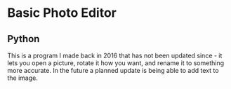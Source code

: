 # Basic Photo Editor
## Python
This is a program I made back in 2016 that has not been updated since - it 
lets you open a picture, rotate it how you want, and rename it to something 
more accurate. In the future a planned update is being able to add text to
the image.
